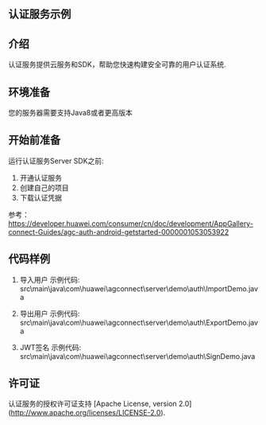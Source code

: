 ## 认证服务示例

## 介绍
认证服务提供云服务和SDK，帮助您快速构建安全可靠的用户认证系统.

## 环境准备
您的服务器需要支持Java8或者更高版本

## 开始前准备
运行认证服务Server SDK之前:
1. 开通认证服务
2. 创建自己的项目
3. 下载认证凭据

参考：https://developer.huawei.com/consumer/cn/doc/development/AppGallery-connect-Guides/agc-auth-android-getstarted-0000001053053922

## 代码样例
1. 导入用户
  示例代码: src\main\java\com\huawei\agconnect\server\demo\auth\ImportDemo.java

2. 导出用户
  示例代码: src\main\java\com\huawei\agconnect\server\demo\auth\ExportDemo.java

3. JWT签名
  示例代码: src\main\java\com\huawei\agconnect\server\demo\auth\SignDemo.java


## 许可证
认证服务的授权许可证支持 [Apache License, version 2.0] (http://www.apache.org/licenses/LICENSE-2.0).
